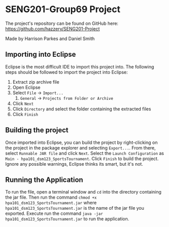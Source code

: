 # SENG201-Group69 Project

The project's repository can be found on GitHub here: https://github.com/hazzery/SENG201-Project

Made by Harrison Parkes and Daniel Smith

## Importing into Eclipse

Eclipse is the most difficult IDE to import this project into. The following steps should be followed to import the project into Eclipse:

1. Extract zip archive file
2. Open Eclipse
3. Select `File` -> `Import...`
   1. `General` -> `Projects from Folder or Archive`
5. Click `Next`
6. Click `Directory` and select the folder containing the extracted files
7. Click `Finish`

## Building the project

Once imported into Eclipse, you can build the project by right-clicking on the project in the package explorer and selecting `Export...`.
From there, select `Runnable JAR file` and click `Next`.
Select the `Launch Configuration` as `Main - hpa101_dsm123_SportsTournament`. Click `Finish` to build the project.
Ignore any possible warnings, Eclipse thinks its smart, but it's not.

## Running the Application

To run the file, open a terminal window and `cd` into the directory containing the jar file.
Then run the command `chmod +x hpa101_dsm123_SportsTournament.jar` where `hpa101_dsm123_SportsTournament.jar` is the name of the jar file you exported.
Execute run the command `java -jar hpa101_dsm123_SportsTournament.jar` to run the application.
